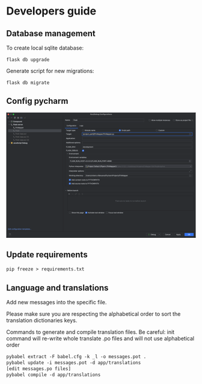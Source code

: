 # Developers guide

## Database management

To create local sqlite database:

````
flask db upgrade
````

Generate script for new migrations:

````
flask db migrate
````

## Config pycharm

![Pycharm run configuration](doc_img/flask_run_config_pycharm.png?raw=true "Pycharm run config")

## Update requirements

````
pip freeze > requirements.txt
````

## Language and translations

Add new messages into the specific file.

Please make sure you are respecting the alphabetical order to sort the translation dictionaries keys.

Commands to generate and compile translation files. Be careful: init command will re-write whole translate
.po files and will not use alphabetical order

````
pybabel extract -F babel.cfg -k _l -o messages.pot .
pybabel update -i messages.pot -d app/translations
[edit messages.po files]
pybabel compile -d app/translations
````

